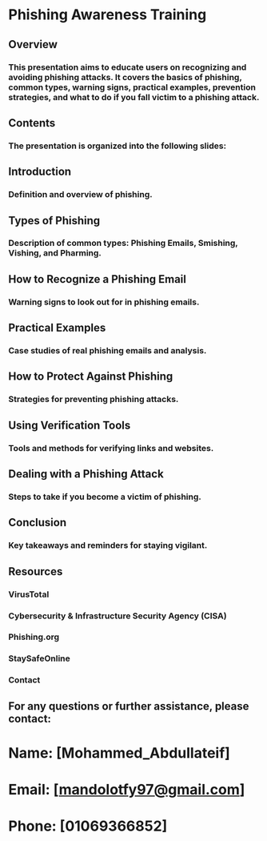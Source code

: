 # Phishing Awareness Training
## Overview
### This presentation aims to educate users on recognizing and avoiding phishing attacks. It covers the basics of phishing, common types, warning signs, practical examples, prevention strategies, and what to do if you fall victim to a phishing attack.

## Contents
### The presentation is organized into the following slides:

## Introduction
### Definition and overview of phishing.
## Types of Phishing
### Description of common types: Phishing Emails, Smishing, Vishing, and Pharming.
## How to Recognize a Phishing Email
### Warning signs to look out for in phishing emails.
## Practical Examples
### Case studies of real phishing emails and analysis.
## How to Protect Against Phishing
### Strategies for preventing phishing attacks.
## Using Verification Tools
### Tools and methods for verifying links and websites.
## Dealing with a Phishing Attack
### Steps to take if you become a victim of phishing.
## Conclusion
### Key takeaways and reminders for staying vigilant.


## Resources
### VirusTotal
### Cybersecurity & Infrastructure Security Agency (CISA)
### Phishing.org
### StaySafeOnline
### Contact
## For any questions or further assistance, please contact:

# Name: [Mohammed_Abdullateif]
# Email: [mandolotfy97@gmail.com]
# Phone: [01069366852]
